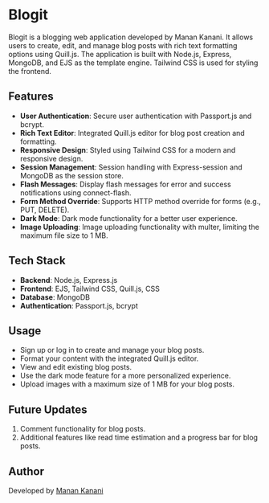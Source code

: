 # Blogit

Blogit is a blogging web application developed by Manan Kanani. It allows users to create, edit, and manage blog posts with rich text formatting options using Quill.js. The application is built with Node.js, Express, MongoDB, and EJS as the template engine. Tailwind CSS is used for styling the frontend.

## Features

- **User Authentication**: Secure user authentication with Passport.js and bcrypt.
- **Rich Text Editor**: Integrated Quill.js editor for blog post creation and formatting.
- **Responsive Design**: Styled using Tailwind CSS for a modern and responsive design.
- **Session Management**: Session handling with Express-session and MongoDB as the session store.
- **Flash Messages**: Display flash messages for error and success notifications using connect-flash.
- **Form Method Override**: Supports HTTP method override for forms (e.g., PUT, DELETE).
- **Dark Mode**: Dark mode functionality for a better user experience.
- **Image Uploading**: Image uploading functionality with multer, limiting the maximum file size to 1 MB.

## Tech Stack

- **Backend**: Node.js, Express.js
- **Frontend**: EJS, Tailwind CSS, Quill.js, CSS
- **Database**: MongoDB
- **Authentication**: Passport.js, bcrypt

## Usage

- Sign up or log in to create and manage your blog posts.
- Format your content with the integrated Quill.js editor.
- View and edit existing blog posts.
- Use the dark mode feature for a more personalized experience.
- Upload images with a maximum size of 1 MB for your blog posts.

## Future Updates

1. Comment functionality for blog posts.
2. Additional features like read time estimation and a progress bar for blog posts.

## Author

Developed by [Manan Kanani](https://manankanani.in)
